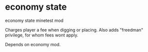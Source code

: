 # economy state
economy state minetest mod

Charges player a fee when digging or placing. 
Also adds "freedman" privilege, for whom fees wont apply.

Depends on economy mod.
